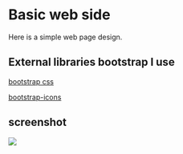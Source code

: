 <h1> Basic web side </h1>

Here is a simple web page design.

<h2>External libraries bootstrap I use</h2>

<a href="https://cdn.jsdelivr.net/npm/bootstrap@5.2.3/dist/css/bootstrap.min.css"> bootstrap css </a>

<a href="https://cdn.jsdelivr.net/npm/bootstrap-icons@1.10.2/font/bootstrap-icons.css"> bootstrap-icons </a>

<h2>screenshot </h2>

![](screen.gif)

